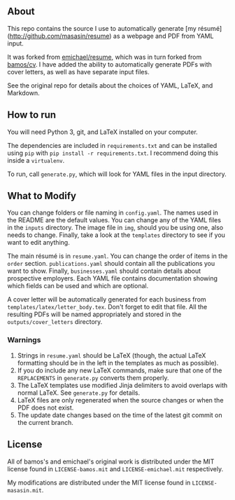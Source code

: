 About
-----
This repo contains the source I use to automatically generate [my résumé]
(http://github.com/masasin/resume) as a webpage and PDF from YAML input.

It was forked from [emichael/resume](https://github.com/emichael/resume),
which was in turn forked from [bamos/cv](https://github.com/bamos/cv).
I have added the ability to automatically generate PDFs with cover letters,
as well as have separate input files.

See the original repo for details about the choices of YAML, LaTeX, and Markdown.


How to run
----------
You will need Python 3, git, and LaTeX installed on your computer.

The dependencies are included in `requirements.txt` and can be installed using
`pip` with `pip install -r requirements.txt`. I recommend doing this inside a
`virtualenv`.

To run, call `generate.py`, which will look for YAML files in the input directory.


What to Modify
--------------
You can change folders or file naming in `config.yaml`.
The names used in the README are the default values.
You can change any of the YAML files in the `inputs` directory.
The image file in `img`, should you be using one, also needs to change.
Finally, take a look at the `templates` directory to see if you want to edit anything.

The main résumé is in `resume.yaml`.
You can change the order of items in the `order` section.
`publications.yaml` should contain all the publications you want to show.
Finally, `businesses.yaml` should contain details about prospective employers.
Each YAML file contains documentation showing which fields can be used and which are optional.

A cover letter will be automatically generated for each business from `templates/latex/letter_body.tex`.
Don't forget to edit that file.
All the resulting PDFs will be named appropriately and stored in the `outputs/cover_letters` directory.

### Warnings
1. Strings in `resume.yaml` should be LaTeX (though, the actual LaTeX formatting
   should be in the left in the templates as much as possible).
2. If you do include any new LaTeX commands, make sure that one of the
   `REPLACEMENTS` in `generate.py` converts them properly.
3. The LaTeX templates use modified Jinja delimiters to avoid overlaps with
   normal LaTeX. See `generate.py` for details.
4. LaTeX files are only regenerated when the source changes or when the PDF
   does not exist.
5. The update date changes based on the time of the latest git commit on the current branch.


License
-------
All of bamos's and emichael's original work is distributed under the MIT license
found in `LICENSE-bamos.mit` and `LICENSE-emichael.mit` respectively.

My modifications are distributed under the MIT license found in
`LICENSE-masasin.mit`.
